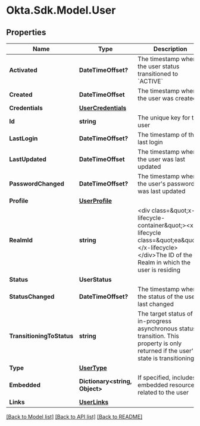 # Okta.Sdk.Model.User

## Properties

Name | Type | Description | Notes
------------ | ------------- | ------------- | -------------
**Activated** | **DateTimeOffset?** | The timestamp when the user status transitioned to &#x60;ACTIVE&#x60; | [optional] [readonly] 
**Created** | **DateTimeOffset** | The timestamp when the user was created | [optional] [readonly] 
**Credentials** | [**UserCredentials**](UserCredentials.md) |  | [optional] 
**Id** | **string** | The unique key for the user | [optional] [readonly] 
**LastLogin** | **DateTimeOffset?** | The timestamp of the last login | [optional] [readonly] 
**LastUpdated** | **DateTimeOffset** | The timestamp when the user was last updated | [optional] [readonly] 
**PasswordChanged** | **DateTimeOffset?** | The timestamp when the user&#39;s password was last updated | [optional] [readonly] 
**Profile** | [**UserProfile**](UserProfile.md) |  | [optional] 
**RealmId** | **string** | &lt;div class&#x3D;\&quot;x-lifecycle-container\&quot;&gt;&lt;x-lifecycle class&#x3D;\&quot;ea\&quot;&gt;&lt;/x-lifecycle&gt;&lt;/div&gt;The ID of the Realm in which the user is residing | [optional] [readonly] 
**Status** | **UserStatus** |  | [optional] 
**StatusChanged** | **DateTimeOffset?** | The timestamp when the status of the user last changed | [optional] [readonly] 
**TransitioningToStatus** | **string** | The target status of an in-progress asynchronous status transition. This property is only returned if the user&#39;s state is transitioning. | [optional] [readonly] 
**Type** | [**UserType**](UserType.md) |  | [optional] 
**Embedded** | **Dictionary&lt;string, Object&gt;** | If specified, includes embedded resources related to the user | [optional] [readonly] 
**Links** | [**UserLinks**](UserLinks.md) |  | [optional] 

[[Back to Model list]](../README.md#documentation-for-models) [[Back to API list]](../README.md#documentation-for-api-endpoints) [[Back to README]](../README.md)

